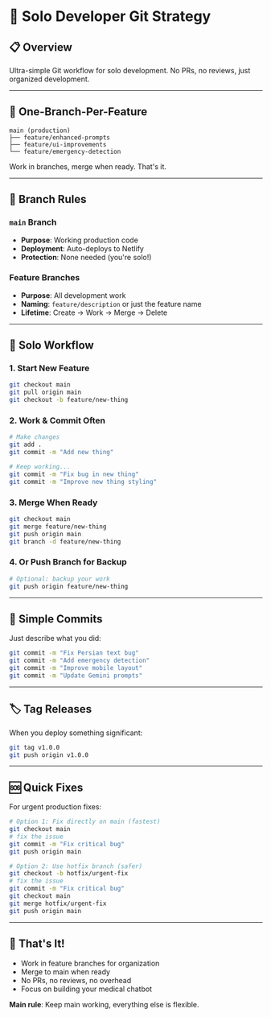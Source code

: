 # 🌳 **Solo Developer Git Strategy**

## 📋 **Overview**

Ultra-simple Git workflow for solo development. No PRs, no reviews, just organized development.

---

## 🎯 **One-Branch-Per-Feature**

```
main (production)
├── feature/enhanced-prompts
├── feature/ui-improvements  
└── feature/emergency-detection
```

Work in branches, merge when ready. That's it.

---

## 🚀 **Branch Rules**

### **`main` Branch**
- **Purpose**: Working production code
- **Deployment**: Auto-deploys to Netlify
- **Protection**: None needed (you're solo!)

### **Feature Branches**
- **Purpose**: All development work
- **Naming**: `feature/description` or just the feature name
- **Lifetime**: Create → Work → Merge → Delete

---

## 🔄 **Solo Workflow**

### **1. Start New Feature**
```bash
git checkout main
git pull origin main
git checkout -b feature/new-thing
```

### **2. Work & Commit Often**
```bash
# Make changes
git add .
git commit -m "Add new thing"

# Keep working...
git commit -m "Fix bug in new thing"
git commit -m "Improve new thing styling"
```

### **3. Merge When Ready**
```bash
git checkout main
git merge feature/new-thing
git push origin main
git branch -d feature/new-thing
```

### **4. Or Push Branch for Backup**
```bash
# Optional: backup your work
git push origin feature/new-thing
```

---

## 📝 **Simple Commits**

Just describe what you did:
```bash
git commit -m "Fix Persian text bug"
git commit -m "Add emergency detection"
git commit -m "Improve mobile layout"
git commit -m "Update Gemini prompts"
```

---

## 🏷️ **Tag Releases**

When you deploy something significant:
```bash
git tag v1.0.0
git push origin v1.0.0
```

---

## 🆘 **Quick Fixes**

For urgent production fixes:
```bash
# Option 1: Fix directly on main (fastest)
git checkout main
# fix the issue
git commit -m "Fix critical bug"
git push origin main

# Option 2: Use hotfix branch (safer)
git checkout -b hotfix/urgent-fix
# fix the issue
git commit -m "Fix critical bug"
git checkout main
git merge hotfix/urgent-fix
git push origin main
```

---

## 🎯 **That's It!**

- Work in feature branches for organization
- Merge to main when ready
- No PRs, no reviews, no overhead
- Focus on building your medical chatbot

**Main rule**: Keep main working, everything else is flexible.